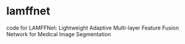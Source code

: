 # lamffnet
code for LAMFFNet: Lightweight Adaptive Multi-layer Feature Fusion Network for Medical Image Segmentation
